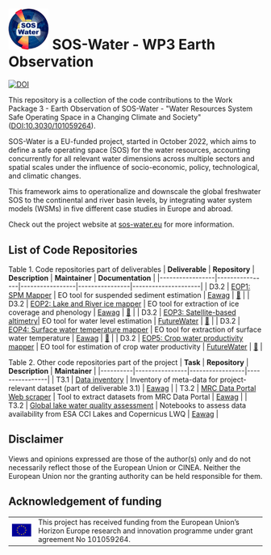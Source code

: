 # <img src="imgs/sosw_logo.png" width="80"> SOS-Water - WP3 Earth Observation
[![DOI](https://img.shields.io/badge/DOI-10.3030%2F101059264-blue)](https://doi.org/10.3030/101059264)

This repository is a collection of the code contributions to the Work Package 3 - Earth Observation of SOS-Water - "Water Resources System Safe Operating Space in a Changing Climate and Society" ([DOI:10.3030/101059264](https://cordis.europa.eu/project/id/101059264)). 

SOS-Water is a EU-funded project, started in October 2022, which aims to define a safe operating space (SOS) for the water resources, accounting concurrently for all relevant water dimensions across multiple sectors and spatial scales under the influence of socio-economic, policy, technological, and climatic changes.

This framework aims to operationalize and downscale the global freshwater SOS to the continental and river basin levels, by integrating water system models (WSMs) in five different case studies in Europe and abroad.

Check out the project website at [sos-water.eu](https://sos-water.eu) for more information.

## List of Code Repositories
<!-- Maintainer links -->
[Eawag]: https://www.eawag.ch/en/department/surf/main-focus/remote-sensing/ "Eawag"
[FutureWater]: https://www.futurewater.eu/projects/water-resources-system-safe-operating-space-in-a-changing-climate-and-society-sos-water/ "FutureWater"

<!-- Table 1 -->
Table 1. Code repositories part of deliverables
| **Deliverable** | **Repository** | **Description** | **Maintainer** | **Documentation** |
|-----------------|----------------|-----------------|----------------|---------------------|
| D3.2 | [EOP1: SPM Mapper](https://github.com/mibrechb/SOSW_EOP1) | EO tool for suspended sediment estimation | [Eawag] | [📄](# "Not yet available") |
| D3.2 | [EOP2: Lake and River ice mapper](https://github.com/mibrechb/SOSW_EOP2) | EO tool for extraction of ice coverage and phenology | [Eawag] | [📄](# "Not yet available") |
| D3.2 | [EOP3: Satellite-based altimetry](https://github.com/FutureWater/SOSW_EOP3-SWOT-based-altimetry)| EO tool for water level estimation | [FutureWater] | [📄](# "Not yet available") |
| D3.2 | [EOP4: Surface water temperature mapper](https://github.com/mibrechb/SOSW_EOP4) | EO tool for extraction of surface water temperature | [Eawag] | [📄](# "Not yet available") |
| D3.2 | [EOP5: Crop water productivity mapper](https://github.com/FutureWater/SOSW_EOP5) | EO tool for estimation of crop water productivity | [FutureWater] | [📄](# "Not yet available") |
<!-- | D3.2 | [EOP6: Snow-water-equivalent downscaling](# "Not yet available") | EO tool for downscaling of SWE | [FutureWater] | [📄](# "Not yet available") | -->

<!-- Table 2 -->
Table 2. Other code repositories part of the project
| **Task** | **Repository** | **Description** | **Maintainer** |
|----------|----------------|-----------------|----------------|
| T3.1 | [Data inventory](https://github.com/mibrechb/SOSW_data_inventory) | Inventory of meta-data for project-relevant dataset (part of deliverable 3.1) | [Eawag] |
| T3.2 | [MRC Data Portal Web scraper](https://github.com/mibrechb/SOSW_MRC_webscraper) | Tool to extract datasets from MRC Data Portal | [Eawag] |
| T3.2 | [Global lake water quality assessment](# "Not yet available") | Notebooks to assess data availability from ESA CCI Lakes and Copernicus LWQ | [Eawag] |

## Disclaimer
Views and opinions expressed are those of the author(s) only and do not necessarily reflect those of the European Union or CINEA. Neither the European Union nor the granting authority can be held responsible for them.

## Acknowledgement of funding
<table style="border: none;">
  <tr>
    <td><img src="imgs/eucom_logo.png" alt="EU Logo" width="100"/></td>
    <td>This project has received funding from the European Union’s Horizon Europe research and innovation programme under grant agreement No 101059264.</td>
  </tr>
</table>


